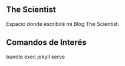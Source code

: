 ## The Scientist

Espacio donde escribiré mi Blog The Scientist.

## Comandos de Interés

bundle exec jekyll serve 
